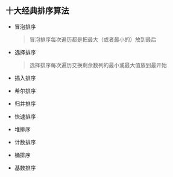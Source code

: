 ## 十大经典排序算法
* 冒泡排序
  >冒泡排序每次遍历都是把最大（或者最小的）放到最后
* 选择排序
  >选择排序每次遍历交换剩余数列的最小或最大值放到最开始
* 插入排序
  
* 希尔排序
* 归并排序
* 快速排序
* 堆排序
* 计数排序
* 桶排序
* 基数排序

